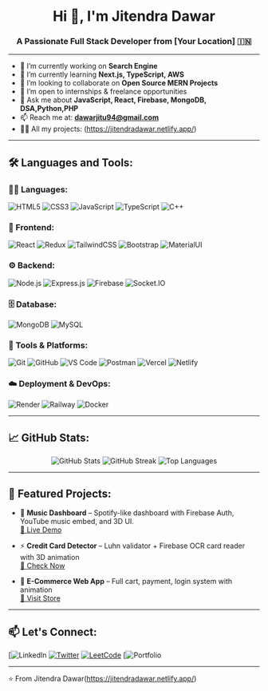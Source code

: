 <h1 align="center">Hi 👋, I'm Jitendra Dawar</h1>
<h3 align="center">A Passionate Full Stack Developer from [Your Location] 🇮🇳</h3>

---

- 🔭 I’m currently working on **Search Engine**
- 🌱 I’m currently learning **Next.js, TypeScript, AWS**
- 👯 I’m looking to collaborate on **Open Source MERN Projects**
- 🤝 I’m open to internships & freelance opportunities
- 💬 Ask me about **JavaScript, React, Firebase, MongoDB, DSA,Python,PHP**
- 📫 Reach me at: **dawarjitu94@gmail.com**
- 🧑‍💻 All my projects: (https://jitendradawar.netlify.app/)

---

## 🛠️ Languages and Tools:

### 👨‍💻 Languages:
![HTML5](https://img.shields.io/badge/HTML5-orange?style=for-the-badge&logo=html5&logoColor=white)
![CSS3](https://img.shields.io/badge/CSS3-blue?style=for-the-badge&logo=css3&logoColor=white)
![JavaScript](https://img.shields.io/badge/JavaScript-yellow?style=for-the-badge&logo=javascript&logoColor=black)
![TypeScript](https://img.shields.io/badge/TypeScript-3178c6?style=for-the-badge&logo=typescript&logoColor=white)
![C++](https://img.shields.io/badge/C++-00599C?style=for-the-badge&logo=c%2B%2B&logoColor=white)

### 🧩 Frontend:
![React](https://img.shields.io/badge/React-20232a?style=for-the-badge&logo=react&logoColor=61dafb)
![Redux](https://img.shields.io/badge/Redux-593D88?style=for-the-badge&logo=redux&logoColor=white)
![TailwindCSS](https://img.shields.io/badge/Tailwind-38B2AC?style=for-the-badge&logo=tailwind-css&logoColor=white)
![Bootstrap](https://img.shields.io/badge/Bootstrap-563D7C?style=for-the-badge&logo=bootstrap&logoColor=white)
![MaterialUI](https://img.shields.io/badge/MUI-007FFF?style=for-the-badge&logo=mui&logoColor=white)

### ⚙️ Backend:
![Node.js](https://img.shields.io/badge/Node.js-339933?style=for-the-badge&logo=nodedotjs&logoColor=white)
![Express.js](https://img.shields.io/badge/Express-000000?style=for-the-badge&logo=express&logoColor=white)
![Firebase](https://img.shields.io/badge/Firebase-ffca28?style=for-the-badge&logo=firebase&logoColor=black)
![Socket.IO](https://img.shields.io/badge/Socket.IO-black?style=for-the-badge&logo=socket.io&logoColor=white)

### 🗄️ Database:
![MongoDB](https://img.shields.io/badge/MongoDB-4EA94B?style=for-the-badge&logo=mongodb&logoColor=white)
![MySQL](https://img.shields.io/badge/MySQL-00758F?style=for-the-badge&logo=mysql&logoColor=white)

### 🧰 Tools & Platforms:
![Git](https://img.shields.io/badge/Git-F05032?style=for-the-badge&logo=git&logoColor=white)
![GitHub](https://img.shields.io/badge/GitHub-181717?style=for-the-badge&logo=github&logoColor=white)
![VS Code](https://img.shields.io/badge/VSCode-007ACC?style=for-the-badge&logo=visual-studio-code&logoColor=white)
![Postman](https://img.shields.io/badge/Postman-orange?style=for-the-badge&logo=postman&logoColor=white)
![Vercel](https://img.shields.io/badge/Vercel-000000?style=for-the-badge&logo=vercel&logoColor=white)
![Netlify](https://img.shields.io/badge/Netlify-00C7B7?style=for-the-badge&logo=netlify&logoColor=white)

### ☁️ Deployment & DevOps:
![Render](https://img.shields.io/badge/Render-46E3B7?style=for-the-badge&logo=render&logoColor=black)
![Railway](https://img.shields.io/badge/Railway-0B0D0E?style=for-the-badge&logo=railway&logoColor=white)
![Docker](https://img.shields.io/badge/Docker-2496ED?style=for-the-badge&logo=docker&logoColor=white)

---

## 📈 GitHub Stats:

<p align="center">
  <img src="https://github-readme-stats.vercel.app/api?username=your-github-username&show_icons=true&theme=tokyonight" alt="GitHub Stats" />
  <img src="https://github-readme-streak-stats.herokuapp.com/?user=your-github-username&theme=tokyonight" alt="GitHub Streak" />
  <img src="https://github-readme-stats.vercel.app/api/top-langs/?username=your-github-username&layout=compact&theme=tokyonight" alt="Top Languages" />
</p>

---

## 📌 Featured Projects:
- 🎵 **Music Dashboard** – Spotify-like dashboard with Firebase Auth, YouTube music embed, and 3D UI.  
  [🔗 Live Demo](https://dawarmusic.netlify.app/)

- ⚡ **Credit Card Detector** – Luhn validator + Firebase OCR card reader with 3D animation  
  [🔗 Check Now](https://your-card-app.vercel.app)

- 🛒 **E-Commerce Web App** – Full cart, payment, login system with animation  
  [🔗 Visit Store](https://your-ecommerce.vercel.app)

---

## 📫 Let's Connect:
[![LinkedIn](https://www.linkedin.com/public-profile/settings?trk=d_flagship3_profile_self_view_public_profile&lipi=urn%3Ali%3Apage%3Ad_flagship3_profile_view_base%3BoZTv6YAdRs2ZO%2Bc%2B6TFoXA%3D%3D)
[![Twitter](https://img.shields.io/badge/Twitter-blue?style=flat&logo=twitter)](https://twitter.com/yourusername)
[![LeetCode](https://img.shields.io/badge/LeetCode-FFA116?style=flat&logo=leetcode)](https://leetcode.com/yourusername)
[![Portfolio](https://jitendradawar.netlify.app/)

---

⭐️ From Jitendra Dawar(https://jitendradawar.netlify.app/)
